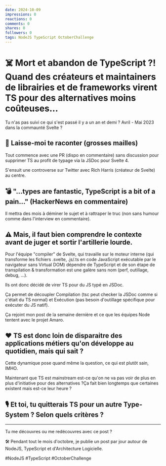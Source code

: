 ```yaml
---
date: 2024-10-09
impressions: 0
reactions: 0
comments: 0
shares: 0
followers: 0
tags: NodeJS TypeScript OctoberChallenge
---
```


# ☠️ Mort et abandon de TypeScript ?! Quand des créateurs et maintainers de librairies et de frameworks virent TS pour des alternatives moins coûteuses...

Tu n'as pas suivi ce qui s'est passé il y a un an et demi ? Avril - Mai 2023 dans la commaunté Svelte ?

## 🍿 Laisse-moi te raconter (grosses mailles)

Tout commence avec une PR (dispo en commentaire) sans discussion pour supprimer TS au profit de typage via la JSDoc pour Svelte 4.

S'ensuit une controverse sur Twitter avec Rich Harris (créateur de Svelte) au centre.

## 💣 "...types are fantastic, TypeScript is a bit of a pain..." (HackerNews en commentaire)

Il mettra des mois à déminer le sujet et à rattraper le truc (non sans humour comme dans l'interview en commentaire).

## ⚠️ Mais, il faut bien comprendre le contexte avant de juger et sortir l'artillerie lourde.

Pour l'équipe "compiler" de Svelte, qui travaille sur le moteur interne (qui transforme les fichiers .svelte, .js/.ts en code JavaScript exécutable par le navigateur sans Virtual DOM) dépendre de TypeScript et de son étape de transpilation & transformation est une galère sans nom (perf, outillage, debug, ...).

Ils ont donc décidé de virer TS pour du JS typé en JSDoc.

Ça permet de découpler Compilation (tsc peut checker la JSDoc comme si c'était du TS normal) et Exécution (pas besoin d'outillage spécifique pour exécuter du JS natif).

Ça rejoint mon post de la semaine dernière et ce que les équipes Node tentent avec le projet Amaro.

## ❤️ TS est donc loin de disparaitre des applications métiers qu'on développe au quotidien, mais qui sait ?

Cette dynamique pose quand même la question, ce qui est plutôt sain, IMHO.

Maintenant que TS est mainstream est-ce qu'on ne va pas voir de plus en plus d'initiative pour des alternatives ?Ça fait bien longtemps que certaines existent mais est-ce leur heure ?

## 🎙️ Et toi, tu quitterais TS pour un autre Type-System ? Selon quels critères ?

---

Tu me découvres ou me redécouvres avec ce post ?

🛠️ Pendant tout le mois d'octobre, je publie un post par jour autour de NodeJS, TypeScript et d'Architecture Logicielle.

#NodeJS #TypeScript #OctoberChallenge
